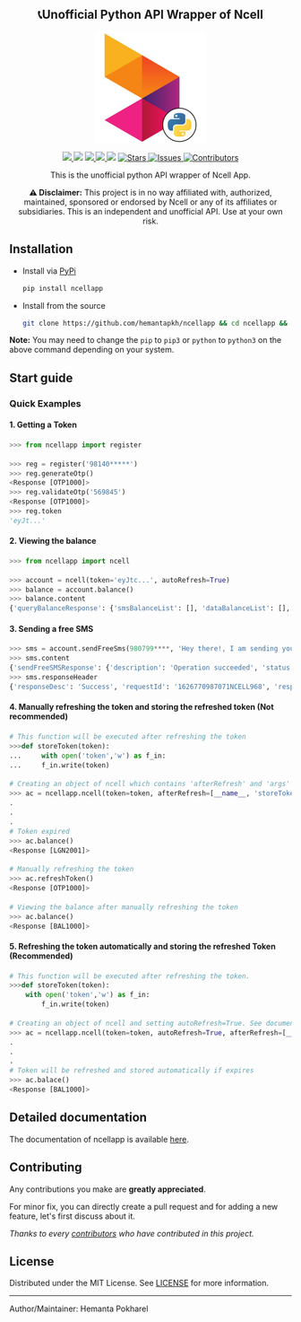
<h2 align='center'>📞Unofficial Python API Wrapper of Ncell</h2>
<p align="center">
<img src="images/ncellpy.jpg" align="center" height=200 alt="NcellPy" />
</p>
<p align="center">
<a href="https://pypi.org/ncellapp">
<img src='https://img.shields.io/pypi/v/ncellapp.svg'>
</a>
<a>
<img src="https://img.shields.io/badge/platform-cross-blue">
</a>
<a href="https://pypi.org/ncellapp">
<img src='https://img.shields.io/pypi/pyversions/ncellapp.svg'>
</a>
<a href="https://pypi.org/ncellapp">
<img src='https://pepy.tech/badge/ncellapp'>
</a>
<img src='https://visitor-badge.laobi.icu/badge?page_id=hemantapkh.ncellapp'>
<a href="https://github.com/hemantapkh/ncellapp/stargazers">
<img src="https://img.shields.io/github/stars/hemantapkh/ncellapp" alt="Stars"/>
</a>
<a href="https://github.com/hemantapkh/ncellapp/issues">
<img src="https://img.shields.io/github/issues/hemantapkh/ncellapp" alt="Issues"/>
</a>
<a href="https://github.com/hemantapkh/ncellapp/graphs/contributors">
<img src="https://img.shields.io/github/contributors/hemantapkh/ncellapp.svg" alt="Contributors" />
</a>

<p align="center">
This is the unofficial python API wrapper of Ncell App.
<p align="center">
<b>⚠️ Disclaimer:</b> This project is in no way affiliated with, authorized, maintained, sponsored or endorsed by Ncell or any of its affiliates or subsidiaries. This is an independent and unofficial API. Use at your own risk.

## Installation
- Install via [PyPi](https://www.pypi.org/project/ncellapp)
    ```bash
    pip install ncellapp
    ```

- Install from the source
    ```bash
    git clone https://github.com/hemantapkh/ncellapp && cd ncellapp && python setup.py sdist && pip install dist/*
    ```
**Note:** You may need to change the `pip` to `pip3` or `python` to `python3` on the above command depending on your system.

## Start guide

### Quick Examples

#### 1. Getting a Token

```python
>>> from ncellapp import register

>>> reg = register('98140*****')
>>> reg.generateOtp()
<Response [OTP1000]>
>>> reg.validateOtp('569845')
<Response [OTP1000]>
>>> reg.token
'eyJt...'
```

#### 2. Viewing the balance
```python
>>> from ncellapp import ncell

>>> account = ncell(token='eyJtc...', autoRefresh=True)
>>> balance = account.balance()
>>> balance.content
{'queryBalanceResponse': {'smsBalanceList': [], 'dataBalanceList': [], 'creditBalanceDetail': {'expiryDate': 'Sep 12 2021 23:59:59', 'freeSmsCount': 10, 'tariffPlanRateOffNet': 0.0, 'balance': 4.89793, 'unBilledAmount': 0.0, 'tariffPlanName': 'Sajilo', 'lastLoanTakenDate': 'Mar 23 2021 08:22:54', 'lastRechargeDate': 'Apr 27 2021 00:36:58', 'loanAmount': 0.0, 'creditUom': 'Rs.', 'tariffPlanRateOnNet': 0.0}, 'msisdn': '98140*****', 'voiceBalanceList': [], 'paidMode': 'Prepaid'}}
```

#### 3. Sending a free SMS
```python
>>> sms = account.sendFreeSms(980799****, 'Hey there!, I am sending you an SMS with Python!')
>>> sms.content
{'sendFreeSMSResponse': {'description': 'Operation succeeded', 'status': 'success', 'statusCode': '0'}}
>>> sms.responseHeader
{'responseDesc': 'Success', 'requestId': '1626770987071NCELL968', 'responseDescDisplay': 'SMS1000', 'responseCode': '200', 'timestamp': '2021-07-20T14:34:47.12712'}
```

#### 4. Manually refreshing the token and storing the refreshed token (Not recommended)

```python
# This function will be executed after refreshing the token
>>>def storeToken(token):
...     with open('token','w') as f_in:
...     f_in.write(token)

# Creating an object of ncell which contains 'afterRefresh' and 'args' arguments. See the documentation for more information.
>>> ac = ncellapp.ncell(token=token, afterRefresh=[__name__, 'storeToken'], args=['__token__'])
.
.
.
# Token expired
>>> ac.balance()
<Response [LGN2001]>

# Manually refreshing the token
>>> ac.refreshToken()
<Response [OTP1000]>

# Viewing the balance after manually refreshing the token
>>> ac.balance()
<Response [BAL1000]>
```

#### 5. Refreshing the token automatically and storing the refreshed Token (Recommended)

```python
# This function will be executed after refreshing the token.
>>>def storeToken(token):
    with open('token','w') as f_in:
        f_in.write(token)

# Creating an object of ncell and setting autoRefresh=True. See documentation for more information.
>>> ac = ncellapp.ncell(token=token, autoRefresh=True, afterRefresh=[__name__, 'storeToken'], args=['__token__'])
.
.
.
# Token will be refreshed and stored automatically if expires
>>> ac.balace()
<Response [BAL1000]>
```

## Detailed documentation

The documentation of ncellapp is available [here](https://ncellapp.readthedocs.io/en/latest/).

## Contributing

Any contributions you make are **greatly appreciated**.

For minor fix, you can directly create a pull request and for adding a new feature, let's first discuss about it.

*Thanks to every [contributors](https://github.com/hemantapkh/ncellapp/graphs/contributors) who have contributed in this project.*

## License

Distributed under the MIT License. See [LICENSE](https://github.com/hemantapkh/ncellapp/blob/main/LICENSE) for more information.

-----
Author/Maintainer: Hemanta Pokharel
